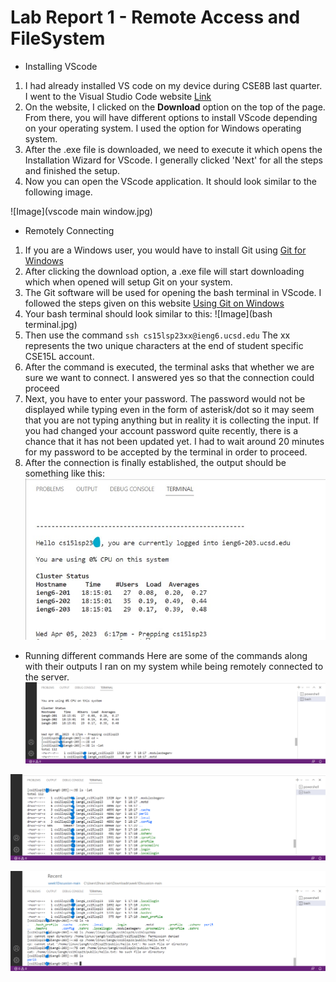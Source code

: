 # Lab Report 1 - Remote Access and FileSystem

* Installing VScode
1. I had already installed VS code on my device during CSE8B last quarter. I went to the Visual Studio Code website [Link](https://code.visualstudio.com/) 
2. On the website, I clicked on the **Download** option on the top of the page. From there, you will have different options to install VScode depending on your operating system. I used the option for Windows operating system.
3. After the .exe file is downloaded, we need to execute it which opens the Installation Wizard for VScode. I generally clicked 'Next' for all the steps and finished the setup.
4. Now you can open the VScode application. It should look similar to the following image.

![Image](vscode main window.jpg)

* Remotely Connecting
1. If you are a Windows user, you would have to install Git using [Git for Windows](https://gitforwindows.org/)
2. After clicking the download option, a .exe file will start downloading which when opened will setup Git on your system. 
3. The Git software will be used for opening the bash terminal in VScode. I followed the steps given on this website [Using Git on Windows](https://stackoverflow.com/a/50527994)
4. Your bash terminal should look similar to this: ![Image](bash terminal.jpg)
5. Then use the command `ssh cs15lsp23xx@ieng6.ucsd.edu` The xx represents the two unique characters at the end of student specific CSE15L account.
6. After the command is executed, the terminal asks that whether we are sure we want to connect. I answered yes so that the connection could proceed
7. Next, you have to enter your password. The password would not be displayed while typing even in the form of asterisk/dot so it may seem that you are not typing anything but in reality it is collecting the input. If you had changed your account password quite recently, there is a chance that it has not been updated yet. I had to wait around 20 minutes for my password to be accepted by the terminal in order to proceed.
8. After the connection is finally established, the output should be something like this: ![Image](remconnect.jpg)

* Running different commands
Here are some of the commands along with their outputs I ran on my system while being remotely connected to the server.
![Image](res1.png)

![Image](res2.png)

![Image](res3.png)
